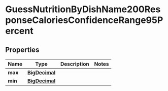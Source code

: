

# GuessNutritionByDishName200ResponseCaloriesConfidenceRange95Percent

## Properties

Name | Type | Description | Notes
------------ | ------------- | ------------- | -------------
**max** | [**BigDecimal**](BigDecimal.md) |  | 
**min** | [**BigDecimal**](BigDecimal.md) |  | 





